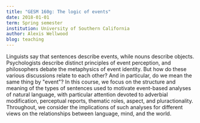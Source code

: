```yaml
---
title: "GESM 160g: The logic of events"
date: 2018-01-01
term: Spring semester
institution: University of Southern California
author: Alexis Wellwood
blog: teaching
---
```


Linguists say that sentences describe events, while nouns describe objects. Psychologists describe distinct principles of event perception, and philosophers debate the metaphysics of event identity. But how do these various discussions relate to each other? And in particular, do we mean the same thing by "event"? In this course, we focus on the structure and meaning of the types of sentences used to motivate event-based analyses of natural language, with particular attention devoted to adverbial modification, perceptual reports, thematic roles, aspect, and pluractionality.  Throughout, we consider the implications of such analyses for different views on the relationships between language, mind, and the world. 